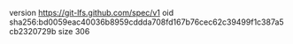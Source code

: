 version https://git-lfs.github.com/spec/v1
oid sha256:bd0059eac40036b8959cddda708fd167b76cec62c39499f1c387a5cb2320729b
size 306
